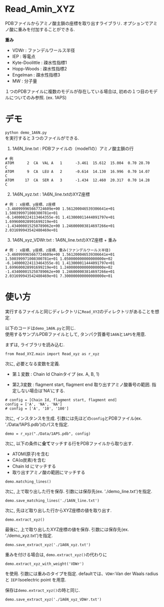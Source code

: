 # Read_Amin_XYZ

PDBファイルからアミノ酸主鎖の座標を取り出すライブラリ. 
オプションでアミノ酸に重みを付加することができる.

**重み**
+ VDWr : ファンデルワールス半径 
+ IEP : 等電点
+ Kyte-Doolittle : 疎水性指標1
+ Hopp-Woods : 疎水性指標2
+ Engelman : 疎水性指標3
+ MW : 分子量

１つのPDBファイルに複数のモデルが存在している場合は, 初めの１つ目のモデルについてのみ参照.
(ex. 1APS)

# デモ

`python demo_1A6N.py`  
を実行すると３つのファイルができる.

1. 1A6N_line.txt : PDBファイルの（model1の）アミノ酸主鎖の行
```
# 例
ATOM      2  CA  VAL A   1      -3.461  15.612  15.004  0.70 28.70           C  
ATOM      9  CA  LEU A   2      -0.614  14.130  16.996  0.70 14.07           C  
ATOM     17  CA  SER A   3      -1.434  12.460  20.317  0.70 14.28           C  
```
2. 1A6N_xyz.txt : 1A6N_line.txtのXYZ座標
```
# 例 : x座標、y座標、z座標
-3.460999965667724609e+00 1.561200046539306641e+01 1.500399971008300781e+01
-6.140000224113464355e-01 1.413000011444091797e+01 1.699600028991699219e+01
-1.434000015258789062e+00 1.246000003814697266e+01 2.031699943542480469e+01
```
3. 1A6N_xyz_VDWr.txt : 1A6N_line.txtのXYZ座標 + 重み
```
# 例 : x座標、y座標、z座標、重み(ファンデルワールス半径)
-3.460999965667724609e+00 1.561200046539306641e+01 1.500399971008300781e+01 1.050000000000000000e+02
-6.140000224113464355e-01 1.413000011444091797e+01 1.699600028991699219e+01 1.240000000000000000e+02
-1.434000015258789062e+00 1.246000003814697266e+01 2.031699943542480469e+01 7.300000000000000000e+01
```

# 使い方

実行するファイルと同じディレクトリに`Read_XYZ`のディレクトリがあることを想定.

以下のコードは`demo_1A6N.py`と同じ.  
使用するサンプルPDBファイルとして, タンパク質番号`1A6N`と`1APS`を用意.

まずは, ライブラリを読み込む.
```
from Read_XYZ.main import Read_xyz as r_xyz
```

次に, 必要となる変数を定義.

+ 第１変数 : Chain Id
Chainタイプ (ex. A, B, 1)

+ 第2,3変数 : flagment start, flagment end
取り出すアミノ酸番号の範囲.
指定しない場合は'NA'にする.

```
# config = [Chain Id, flagment start, flagment end]
config = ['A', 'NA', 'NA']
# config = ['A', '10', '100']
```

次に, インスタンスを生成.
引数には先ほどの`config`とPDBファイル(ex. './Data/1APS.pdb')のパスを指定.
```
demo = r_xyz("./Data/1APS.pdb", config)
```

次に, 以下の条件に**全て**マッチする行をPDBファイルから取り出す.
+ ATOM(原子)を含む
+ CA(α炭素)を含む
+ Chain Id にマッチする
+ 取り出すアミノ酸の範囲にマッチする

```
demo.matching_lines()
```

次に, 上で取り出した行を保存.
引数には保存先(ex. './demo_line.txt')を指定.
```
demo.save_matching_lines('./1A6N_line.txt')
```

次に, 先ほど取り出した行からXYZ座標の値を取り出す.
```
demo.extract_xyz()
```

最後に, 上で取り出したXYZ座標の値を保存.
引数には保存先(ex. './demo_xyz.txt')を指定.
```
demo.save_extract_xyz('./1A6N_xyz.txt')
```

重みを付ける場合は, `demo.extract_xyz()`の代わりに
```
demo.extract_xyz_with_weight('VDWr')
```
を使用.
引数には重みのタイプを指定.
defaultでは、`VDWr`:Van der Waals radius と `IEP`:Isoelectric point
を用意.

保存は`demo.extract_xyz()`の時と同じ.
```
demo.save_extract_xyz('./1A6N_xyz_VDWr.txt')
```

